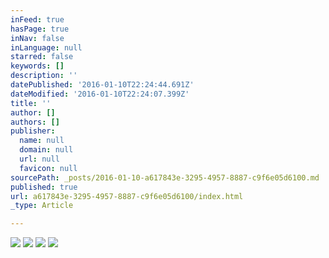 ```yaml
---
inFeed: true
hasPage: true
inNav: false
inLanguage: null
starred: false
keywords: []
description: ''
datePublished: '2016-01-10T22:24:44.691Z'
dateModified: '2016-01-10T22:24:07.399Z'
title: ''
author: []
authors: []
publisher:
  name: null
  domain: null
  url: null
  favicon: null
sourcePath: _posts/2016-01-10-a617843e-3295-4957-8887-c9f6e05d6100.md
published: true
url: a617843e-3295-4957-8887-c9f6e05d6100/index.html
_type: Article

---
```

![](https://the-grid-user-content.s3-us-west-2.amazonaws.com/38a7b17b-b867-4eaa-8853-b58ec30d5f6e.jpg)
![](https://the-grid-user-content.s3-us-west-2.amazonaws.com/68f8c1f2-ce6b-4d28-b40c-70500fa509d6.jpg)
![](https://the-grid-user-content.s3-us-west-2.amazonaws.com/60877145-859b-4144-be4f-f40f925c94d9.jpg)
![](https://the-grid-user-content.s3-us-west-2.amazonaws.com/7854baf7-d819-493d-8276-e675e51ef80e.jpg)